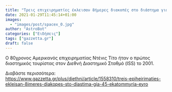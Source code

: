 ```yaml
---
title: "Τρεις επιχειρηματίες έκλεισαν 8ήμερες διακοπές στο διάστημα για 45 εκατομμύρια ευρώ"
date: 2021-01-29T11:45:14+01:00
images:
  - "images/post/spacex_0.jpg"
author: "AstroBot"
categories: ["Ειδήσεις"]
tags: ["gazzetta.gr"]
draft: false
---
```


Ο 80χρονος Αμερικανός επιχειρηματίας Ντένις Τίτο ήταν ο πρώτος διαστημικός τουρίστας στον Διεθνή Διαστημικό Σταθμό (ISS) το 2001.

Διαβάστε περισσότερα: https://www.gazzetta.gr/plus/diethni/article/1558310/treis-epiheirimaties-ekleisan-8imeres-diakopes-sto-diastima-gia-45-ekatommyria-eyro
